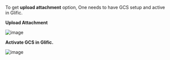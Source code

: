To get **upload attachment** option, One needs to have GCS setup and active in Glific.

**Upload Attachment**

![image](https://user-images.githubusercontent.com/32592458/220826106-0d37027d-a37c-4dc6-b9b9-0119cc9496ea.png)



**Activate GCS in Glific.**

![image](https://user-images.githubusercontent.com/32592458/220826115-e572afa1-9388-463c-b458-a028cc17336f.png)
